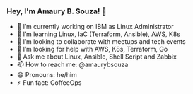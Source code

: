 ### Hey, I'm Amaury B. Souza! 🐧

- 🔭 I’m currently working on IBM as Linux Administrator
- 🌱 I’m learning Linux, IaC (Terraform, Ansible), AWS, K8s 
- 👯 I’m looking to collaborate with meetups and tech events
- 🤔 I’m looking for help with AWS, K8s, Terraform, Go
- 💬 Ask me about Linux, Ansible, Shell Script and Zabbix
- 📫 How to reach me: @amaurybsouza
- 😄 Pronouns: he/him
- ⚡ Fun fact: CoffeeOps
